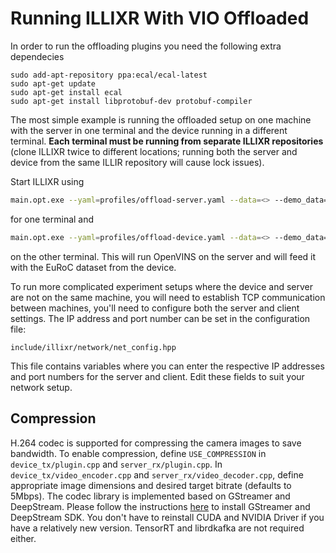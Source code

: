 # Running ILLIXR With VIO Offloaded

In order to run the offloading plugins you need the following extra dependecies

```
sudo add-apt-repository ppa:ecal/ecal-latest
sudo apt-get update
sudo apt-get install ecal
sudo apt-get install libprotobuf-dev protobuf-compiler
```

The most simple example is running the offloaded setup on one machine with the server in one terminal
and the device running in a different terminal. **Each terminal must be running from separate ILLIXR 
repositories** (clone ILLIXR twice to different locations; running both the server and device from the same 
ILLIR repository will cause lock issues). 

Start ILLIXR using
``` bash
main.opt.exe --yaml=profiles/offload-server.yaml --data=<> --demo_data=<>
```
for one terminal and 
``` bash
main.opt.exe --yaml=profiles/offload-device.yaml --data=<> --demo_data=<>

```
on the other terminal. This will run OpenVINS on the server and will feed it with the EuRoC dataset from the device.

To run more complicated experiment setups where the device and server are not on the same machine, you will need
to establish TCP communication between machines, you'll need to configure both the server and client settings.
The IP address and port number can be set in the configuration file:

`include/illixr/network/net_config.hpp`

This file contains variables where you can enter the respective IP addresses and port numbers for the server and client.
Edit these fields to suit your network setup.

## Compression

H.264 codec is supported for compressing the camera images to save bandwidth. To enable compression, define `USE_COMPRESSION` in `device_tx/plugin.cpp` and `server_rx/plugin.cpp`. In `device_tx/video_encoder.cpp` and `server_rx/video_decoder.cpp`, define appropriate image dimensions and desired target bitrate (defaults to 5Mbps). The codec library is implemented based on GStreamer and DeepStream. Please follow the instructions [here][1] to install GStreamer and DeepStream SDK. You don't have to reinstall CUDA and NVIDIA Driver if you have a relatively new version. TensorRT and librdkafka are not required either.


[//]: # (- References -)
[1]: https://docs.nvidia.com/metropolis/deepstream/dev-guide/text/DS_Quickstart.html#dgpu-setup-for-ubuntu

